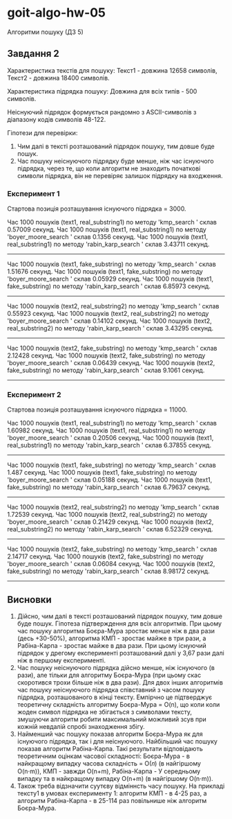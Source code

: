 # goit-algo-hw-05
Алгоритми пошуку (ДЗ 5)

## Завдання 2

Характеристика текстів для пошуку:
Текст1 - довжина 12658 символів,
Текст2 - довжина 18400 символів.

Характеристика підрядка пошуку:
Довжина для всіх типів - 500 символів.

Неіснуючий підрядок формується рандомно з ASCII-символів з діапазону кодів символів 48-122.

Гіпотези для перевірки:
1. Чим далі в тексті розташований підрядок пошуку, тим довше буде пошук.
2. Час пошуку неіснуючого підрядку буде менше, ніж час існуючого підрядка, через те, що коли алгоритм не знаходить початкові символи підрядка, він не перевіряє залишок підрядку на входження.

### Експеримент 1
Стартова позиція розташування існуючого підрядка = 3000.

Час 1000 пошуків (text1, real_substring1) по методу 'kmp_search          ' склав 0.57009 секунд.
Час 1000 пошуків (text1, real_substring1) по методу 'boyer_moore_search  ' склав 0.1356 секунд.
Час 1000 пошуків (text1, real_substring1) по методу 'rabin_karp_search   ' склав 3.43711 секунд.
******************************************************************************************************
Час 1000 пошуків (text1, fake_substring) по методу 'kmp_search          ' склав 1.51676 секунд.
Час 1000 пошуків (text1, fake_substring) по методу 'boyer_moore_search  ' склав 0.05929 секунд.
Час 1000 пошуків (text1, fake_substring) по методу 'rabin_karp_search   ' склав 6.85973 секунд.
******************************************************************************************************
Час 1000 пошуків (text2, real_substring2) по методу 'kmp_search          ' склав 0.55923 секунд.
Час 1000 пошуків (text2, real_substring2) по методу 'boyer_moore_search  ' склав 0.14102 секунд.
Час 1000 пошуків (text2, real_substring2) по методу 'rabin_karp_search   ' склав 3.43295 секунд.
******************************************************************************************************
Час 1000 пошуків (text2, fake_substring) по методу 'kmp_search          ' склав 2.12428 секунд.
Час 1000 пошуків (text2, fake_substring) по методу 'boyer_moore_search  ' склав 0.06439 секунд.
Час 1000 пошуків (text2, fake_substring) по методу 'rabin_karp_search   ' склав 9.1061 секунд.
******************************************************************************************************

### Експеримент 2
Стартова позиція розташування існуючого підрядка = 11000.

Час 1000 пошуків (text1, real_substring1) по методу 'kmp_search          ' склав 1.60982 секунд.
Час 1000 пошуків (text1, real_substring1) по методу 'boyer_moore_search  ' склав 0.20506 секунд.
Час 1000 пошуків (text1, real_substring1) по методу 'rabin_karp_search   ' склав 6.37855 секунд.
******************************************************************************************************
Час 1000 пошуків (text1, fake_substring) по методу 'kmp_search          ' склав 1.487 секунд.
Час 1000 пошуків (text1, fake_substring) по методу 'boyer_moore_search  ' склав 0.05188 секунд.
Час 1000 пошуків (text1, fake_substring) по методу 'rabin_karp_search   ' склав 6.79637 секунд.
******************************************************************************************************
Час 1000 пошуків (text2, real_substring2) по методу 'kmp_search          ' склав 1.72539 секунд.
Час 1000 пошуків (text2, real_substring2) по методу 'boyer_moore_search  ' склав 0.21429 секунд.
Час 1000 пошуків (text2, real_substring2) по методу 'rabin_karp_search   ' склав 6.52329 секунд.
******************************************************************************************************
Час 1000 пошуків (text2, fake_substring) по методу 'kmp_search          ' склав 2.14717 секунд.
Час 1000 пошуків (text2, fake_substring) по методу 'boyer_moore_search  ' склав 0.06084 секунд.
Час 1000 пошуків (text2, fake_substring) по методу 'rabin_karp_search   ' склав 8.98172 секунд.
******************************************************************************************************

## Висновки
1. Дійсно, чим далі в тексті розташований підрядок пошуку, тим довше буде пошук. Гіпотеза підтверждення для всіх алгоритмів. При цьому час пошуку алгоритма Боєра-Мура зростає менше ніж в два рази (десь +30-50%), алгоритма КМП - зростає майже в три рази, а Рабіна-Карпа - зростає майже в два рази. При цьому існуючий підрядок у дрегому експерименті розташований далі у 3,67 рази далі ніж в першому експерименті.
2. Час пошуку неіснуючого підрядка дійсно менше, ніж існуючого (в рази), але тільки для алгоритму Боєра-Мура (при цьому скас скоротився трохи більше ніж в два рази). Для двох інших алгоритмів час пошуку неіснуючого підрядка співставний з часом пошуку підрядка, розташованого в кінці тексту. Емпірчно це підтверджує теоретичну складність алгоритму Боєра-Мура = O(n), що коли коли жоден символ підрядка не збігається з символами тексту, змушуючи алгоритм робити максимальний можливий зсув при кожній невдалій спробі знаходження збігу.
3. Найменший час пошуку показав алгоритм Боєра-Мура як для існуючого підрядка, так і для неіснуючого. Найбільший час пошуку показав алгоритм Рабіна-Карпа. Такі результати відповідають теоретичним оцінкам часової складності: Боєра-Мура - в найкращому випадку часова складність = О(𝑛) (в найгіршому O(n⋅m)), КМП - завжди O(n+m), Рабіна-Карпа - У середньому випадку та в найкращому випадку O(n+m) (в найгіршому O(n⋅m)).
4. Також треба відзначити суутєву відміннсть часу пошуку. На прикладі тексту1 в умовах експерименту 1: алгоритм КМП - в 4-25 раз, а алгоритм Рабіна-Карпа - в 25-114 раз повільнише ніж алгоритм Боєра-Мура.
